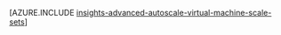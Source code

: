 <properties
    pageTitle="Ρύθμιση παραμέτρων Autoscale με τη χρήση προτύπων από διαχειριστή πόρων για Εικονική κλίμακα σύνολα για προχωρημένους | Microsoft Azure"
    description="Ρύθμιση παραμέτρων autoscale για σύνολα κλίμακα Εικονική με βάση πολλές κανόνες και το προφίλ με ειδοποιήσεις ηλεκτρονικού ταχυδρομείου και webhoook για ενέργειες κλίμακα."
    authors="kamathashwin"
    manager="carolz"
    editor=""
    services="monitoring-and-diagnostics"
    documentationCenter="monitoring-and-diagnostics"/>

<tags
    ms.service="monitoring-and-diagnostics"
    ms.workload="na"
    ms.tgt_pltfrm="na"
    ms.devlang="na"
    ms.topic="article"
    ms.date="08/04/2016"
    ms.author="ashwink"/>

[AZURE.INCLUDE [insights-advanced-autoscale-virtual-machine-scale-sets](../../includes/insights-advanced-autoscale-virtual-machine-scale-sets.md)]
